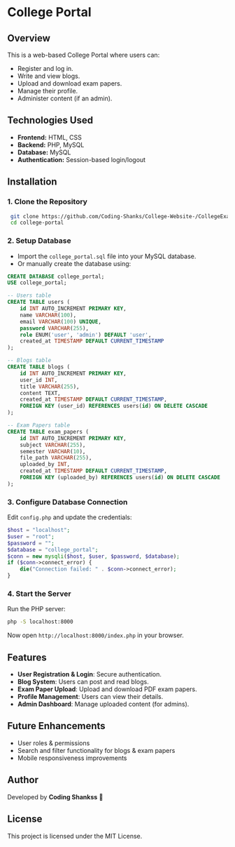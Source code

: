 # College Portal

## Overview
This is a web-based College Portal where users can:
- Register and log in.
- Write and view blogs.
- Upload and download exam papers.
- Manage their profile.
- Administer content (if an admin).

## Technologies Used
- **Frontend:** HTML, CSS
- **Backend:** PHP, MySQL
- **Database:** MySQL
- **Authentication:** Session-based login/logout

## Installation
### 1. Clone the Repository
```sh
 git clone https://github.com/Coding-Shanks/College-Website-/CollegeExamPapersWebsite.git
 cd college-portal
```

### 2. Setup Database
- Import the `college_portal.sql` file into your MySQL database.
- Or manually create the database using:
```sql
CREATE DATABASE college_portal;
USE college_portal;

-- Users table
CREATE TABLE users (
    id INT AUTO_INCREMENT PRIMARY KEY,
    name VARCHAR(100),
    email VARCHAR(100) UNIQUE,
    password VARCHAR(255),
    role ENUM('user', 'admin') DEFAULT 'user',
    created_at TIMESTAMP DEFAULT CURRENT_TIMESTAMP
);

-- Blogs table
CREATE TABLE blogs (
    id INT AUTO_INCREMENT PRIMARY KEY,
    user_id INT,
    title VARCHAR(255),
    content TEXT,
    created_at TIMESTAMP DEFAULT CURRENT_TIMESTAMP,
    FOREIGN KEY (user_id) REFERENCES users(id) ON DELETE CASCADE
);

-- Exam Papers table
CREATE TABLE exam_papers (
    id INT AUTO_INCREMENT PRIMARY KEY,
    subject VARCHAR(255),
    semester VARCHAR(10),
    file_path VARCHAR(255),
    uploaded_by INT,
    created_at TIMESTAMP DEFAULT CURRENT_TIMESTAMP,
    FOREIGN KEY (uploaded_by) REFERENCES users(id) ON DELETE CASCADE
);
```

### 3. Configure Database Connection
Edit `config.php` and update the credentials:
```php
$host = "localhost";
$user = "root";
$password = "";
$database = "college_portal";
$conn = new mysqli($host, $user, $password, $database);
if ($conn->connect_error) {
    die("Connection failed: " . $conn->connect_error);
}
```

### 4. Start the Server
Run the PHP server:
```sh
php -S localhost:8000
```

Now open `http://localhost:8000/index.php` in your browser.

## Features
- **User Registration & Login**: Secure authentication.
- **Blog System**: Users can post and read blogs.
- **Exam Paper Upload**: Upload and download PDF exam papers.
- **Profile Management**: Users can view their details.
- **Admin Dashboard**: Manage uploaded content (for admins).



## Future Enhancements
- User roles & permissions
- Search and filter functionality for blogs & exam papers
- Mobile responsiveness improvements

## Author
Developed by **Coding Shankss** 🚀

## License
This project is licensed under the MIT License.

